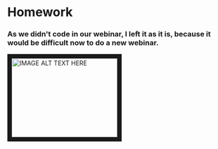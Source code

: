 # Homework
### As we didn't code in our webinar, I left it as it is, because it would be difficult now to do a new webinar. 

<a href="https://youtu.be/9hOvzXg8BJQ" target="_blank"><img src="https://github.com/AsnateRibena/Asnate-Ribena/blob/master/webinar.jpg" 
alt="IMAGE ALT TEXT HERE" width="240" height="180" border="10" /></a>
